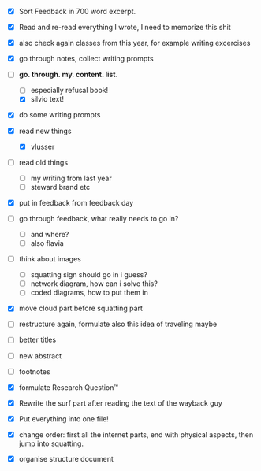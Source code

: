 - [x] Sort Feedback in 700 word excerpt.
- [x] Read and re-read everything I wrote, I need to memorize this shit
- [x] also check again classes from this year, for example writing excercises
- [x] go through notes, collect writing prompts
- [ ] **go. through. my. content. list.**
  - [ ] especially refusal book!
  - [x] silvio text!
- [x] do some writing prompts
- [x] read new things
  - [x] vlusser
- [ ] read old things
  - [ ] my writing from last year
  - [ ] steward brand etc
- [x] put in feedback from feedback day
- [ ] go through feedback, what really needs to go in?
  - [ ] and where?
  - [ ] also flavia
- [ ] think about images
  - [ ] squatting sign should go in i guess?
  - [ ] network diagram, how can i solve this?
  - [ ] coded diagrams, how to put them in

- [x] move cloud part before squatting part
- [ ] restructure again, formulate also this idea of traveling maybe
- [ ] better titles
- [ ] new abstract
- [ ] footnotes
- [x] formulate Research Question™️
- [x] Rewrite the surf part after reading the text of the wayback guy
- [x] Put everything into one file!
- [x] change order: first all the internet parts, end with physical aspects, then jump into squatting.
- [x] organise structure document

